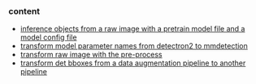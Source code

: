 ### content
* [inference objects from a raw image with a pretrain model file and a model config file](https://github.com/KobryLee/cv_tricks/blob/main/Frameworks/mmdet/inference_with_detector.py)  
* [transform model parameter names from detectron2 to mmdetection](https://github.com/KobryLee/cv_tricks/blob/main/Frameworks/mmdet/detr_to_mmdet.py)  
* [transform raw image with the pre-process](https://github.com/KobryLee/cv_tricks/blob/main/Frameworks/mmdet/data_transform.py)
* [transform det bboxes from a data augmentation pipeline to another pipeline](https://github.com/KobryLee/cv_tricks/blob/main/Frameworks/mmdet/pipeline_transform.py)

